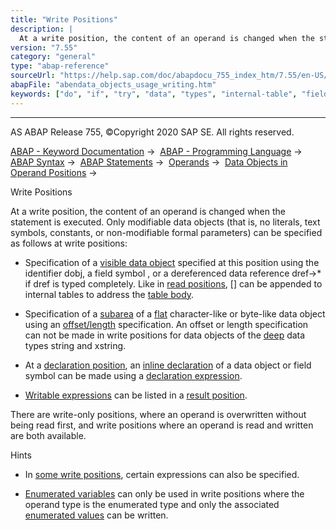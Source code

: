 ```yaml
---
title: "Write Positions"
description: |
  At a write position, the content of an operand is changed when the statement is executed. Only modifiable data objects (that is, no literals, text symbols, constants, or non-modifiable formal parameters) can be specified as follows at write positions: -   Specification of a visible data object(htt
version: "7.55"
category: "general"
type: "abap-reference"
sourceUrl: "https://help.sap.com/doc/abapdocu_755_index_htm/7.55/en-US/abendata_objects_usage_writing.htm"
abapFile: "abendata_objects_usage_writing.htm"
keywords: ["do", "if", "try", "data", "types", "internal-table", "field-symbol", "abendata", "objects", "usage", "writing"]
---
```


* * *

AS ABAP Release 755, ©Copyright 2020 SAP SE. All rights reserved.

[ABAP - Keyword Documentation](https://help.sap.com/doc/abapdocu_755_index_htm/7.55/en-US/abenabap.htm) →  [ABAP - Programming Language](https://help.sap.com/doc/abapdocu_755_index_htm/7.55/en-US/abenabap_reference.htm) →  [ABAP Syntax](https://help.sap.com/doc/abapdocu_755_index_htm/7.55/en-US/abenabap_syntax.htm) →  [ABAP Statements](https://help.sap.com/doc/abapdocu_755_index_htm/7.55/en-US/abenabap_statements.htm) →  [Operands](https://help.sap.com/doc/abapdocu_755_index_htm/7.55/en-US/abenoperands.htm) →  [Data Objects in Operand Positions](https://help.sap.com/doc/abapdocu_755_index_htm/7.55/en-US/abenoperands_data_objects.htm) → 

Write Positions

At a write position, the content of an operand is changed when the statement is executed. Only modifiable data objects (that is, no literals, text symbols, constants, or non-modifiable formal parameters) can be specified as follows at write positions:

-   Specification of a [visible data object](https://help.sap.com/doc/abapdocu_755_index_htm/7.55/en-US/abenlifetime_and_visibility.htm) specified at this position using the identifier dobj, a field symbol <fs>, or a dereferenced data reference dref->\* if dref is typed completely. Like in [read positions](https://help.sap.com/doc/abapdocu_755_index_htm/7.55/en-US/abenreading_position_glosry.htm "Glossary Entry"), \[\] can be appended to internal tables to address the [table body](https://help.sap.com/doc/abapdocu_755_index_htm/7.55/en-US/abentable_body_glosry.htm "Glossary Entry").

-   Specification of a [subarea](https://help.sap.com/doc/abapdocu_755_index_htm/7.55/en-US/abenoffset_length.htm) of a [flat](https://help.sap.com/doc/abapdocu_755_index_htm/7.55/en-US/abenflat_glosry.htm "Glossary Entry") character-like or byte-like data object using an [offset/length](https://help.sap.com/doc/abapdocu_755_index_htm/7.55/en-US/abenoffset_length_specific_glosry.htm "Glossary Entry") specification. An offset or length specification can not be made in write positions for data objects of the [deep](https://help.sap.com/doc/abapdocu_755_index_htm/7.55/en-US/abendeep_glosry.htm "Glossary Entry") data types string and xstring.

-   At a [declaration position](https://help.sap.com/doc/abapdocu_755_index_htm/7.55/en-US/abendeclaration_position_glosry.htm "Glossary Entry"), an [inline declaration](https://help.sap.com/doc/abapdocu_755_index_htm/7.55/en-US/abeninline_declaration_glosry.htm "Glossary Entry") of a data object or field symbol can be made using a [declaration expression](https://help.sap.com/doc/abapdocu_755_index_htm/7.55/en-US/abendeclaration_expression_glosry.htm "Glossary Entry").

-   [Writable expressions](https://help.sap.com/doc/abapdocu_755_index_htm/7.55/en-US/abenwritable_expression_glosry.htm "Glossary Entry") can be listed in a [result position](https://help.sap.com/doc/abapdocu_755_index_htm/7.55/en-US/abenresult_position_glosry.htm "Glossary Entry").

There are write-only positions, where an operand is overwritten without being read first, and write positions where an operand is read and written are both available.

Hints

-   In [some write positions](https://help.sap.com/doc/abapdocu_755_index_htm/7.55/en-US/abenexpression_positions_write.htm), certain expressions can also be specified.

-   [Enumerated variables](https://help.sap.com/doc/abapdocu_755_index_htm/7.55/en-US/abenenumerated_variable_glosry.htm "Glossary Entry") can only be used in write positions where the operand type is the enumerated type and only the associated [enumerated values](https://help.sap.com/doc/abapdocu_755_index_htm/7.55/en-US/abenenumerated_value_glosry.htm "Glossary Entry") can be written.